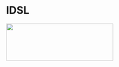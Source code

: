 # IDSL
<img src=https://github.com/IDSL-SeoulTech/Cover_Page/blob/main/IDSL_Logo.png width="289" height="100"/>
